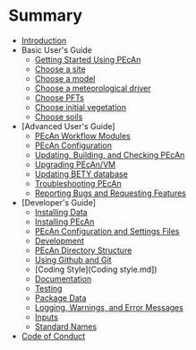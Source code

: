 # Summary

* [Introduction](README.md)
* Basic User's Guide
   * [Getting Started Using PEcAn](users_guide/basic_users_guide/Getting-started.md)
   * [Choose a site](users_guide/basic_users_guide/Choose-a-site.md)
   * [Choose a model](users_guide/basic_users_guide/Choose-a-model.md)
   * [Choose a meteorological driver](users_guide/basic_users_guide/Choosing-meteorology.md)
   * [Choose PFTs](users_guide/basic_users_guide/Choosing-PFTs.md)
   * [Choose initial vegetation](users_guide/basic_users_guide/Choosing-initial-vegetation.md)
   * [Choose soils](users_guide/basic_users_guide/Choosing-soils.md)
* [Advanced User's Guide]
   * [PEcAn Workflow Modules](users_guide/advanced_users_guide/Workflow-modules.md)
   * [PEcAn Configuration ](users_guide/advanced_users_guide/PEcAn-Configuration.md)
   * [Updating, Building, and Checking PEcAn](Updating-PEcAn.md)
   * [Upgrading PEcAn/VM](users_guide/advanced_users_guide/VM_conf/Upgrading-pecan-vm.md)
   * [Updating BETY database](users_guide/advanced_users_guide/Updating-BETY.md)
   * [Troubleshooting PEcAn](users_guide/advanced_users_guide/Troubleshooting-pecan.md)
   * [Reporting Bugs and Requesting Features](Github-issues.md)
* [Developer's Guide]
   * [Installing Data](developer_guide/Installing-PEcAn-Data.md)
   * [Installing PEcAn](developer_guide/Installing-PEcAn.md)
   * [PEcAn Configuration and Settings Files](developer_guide/Configuration-Files.md)
   * [Development](developer_guide/Development.md)
   * [PEcAn Directory Structure](developer_guide/Directory-structure.md)
   * [Using Github and Git](developer_guide/Using-Git.md)
   * [Coding Style](Coding style.md])
   * [Documentation](developer_guide/Roxygen2.md)
   * [Testing](developer_guide/Testing.md)
   * [Package Data](Package-data.md)
   * [Logging, Warnings, and Error Messages](developer_guide/Logging.md)
   * [Inputs](developer_guide/Data-Formats.md)
   * [Standard Names](developer_guide/Adding-an-Input-Converter.md)
* [Code of Conduct](Code-of-Conduct.md)
   